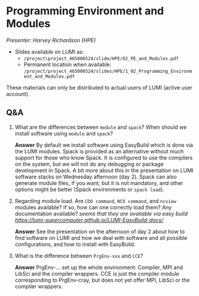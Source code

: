 # Programming Environment and Modules

*Presenter: Harvey Richardson (HPE)*

-   Slides available on LUMI as:
    -   `/project\project_465000524/slide/HPE/02_PE_and_Modules.pdf`
    -  Permanent location when available:  `/project/project_465000524/slides/HPE/1_02_Programming_Environment_and_Modules.pdf`

These materials can only be distributed to actual users of LUMI (active user account).


## Q&A

1.  What are the differences between `module` and `spack`? When should we install software using `module` and `spack`?

    **Answer** By default we install software using EasyBuild which is done via the LUMI modules. Spack is provided as an alternative without much support for those who know Spack. It is configured to use the compilers on the system, but we will not do any debugging or package development in Spack. A bit more about this in the presentation on LUMI software stacks on Wednesday afternoon (day 2). Spack can also generate module files, if you want, but it is not mandatory, and other options might be better (Spack environments or `spack load`).

2.  Regarding module load. Are `CDO command`, `NCO command`, and `ncview` modules available? If so, how can one correctly load them? Any documentation available?
    *seems that they are available via easy build  https://lumi-supercomputer.github.io/LUMI-EasyBuild-docs/*

    **Answer** See the presentation on the afternoon of day 2 about how to find software on LUMI and how we deal with software and all possible configurations, and how to install with EasyBuild.

3.  What is the difference between `PrgEnv-xxx` and `CCE`?

    **Answer** PrgEnv-... set up the whole environment: Compiler, MPI and LibSci and the compiler wrappers. CCE is just the compiler module corresponding to PrgEnv-cray, but does not yet offer MPI, LibSci or the compiler wrappers.